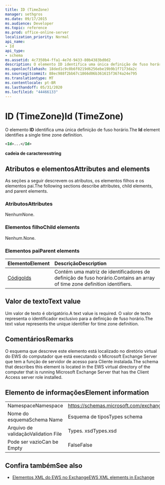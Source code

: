 ```yaml
---
title: ID (TimeZone)
manager: sethgros
ms.date: 09/17/2015
ms.audience: Developer
ms.topic: reference
ms.prod: office-online-server
localization_priority: Normal
api_name:
- Id
api_type:
- schema
ms.assetid: 4c7350b4-ffa1-4e7d-9433-80b4383bd0d2
description: O elemento ID identifica uma única definição de fuso horário.
ms.openlocfilehash: 18ded1c9c0b6f0219d6256ebe19b9b1f7173da2c
ms.sourcegitcommit: 88ec988f2bb67c1866d06b361615f3674a24e795
ms.translationtype: MT
ms.contentlocale: pt-BR
ms.lasthandoff: 05/31/2020
ms.locfileid: "44466133"
---
```

# <a name="id-timezone"></a><span data-ttu-id="55eba-103">ID (TimeZone)</span><span class="sxs-lookup"><span data-stu-id="55eba-103">Id (TimeZone)</span></span>

<span data-ttu-id="55eba-104">O elemento **ID** identifica uma única definição de fuso horário.</span><span class="sxs-lookup"><span data-stu-id="55eba-104">The **Id** element identifies a single time zone definition.</span></span> 
  
```xml
<Id>...</Id>
```

 <span data-ttu-id="55eba-105">**cadeia de caracteres**</span><span class="sxs-lookup"><span data-stu-id="55eba-105">**string**</span></span>
## <a name="attributes-and-elements"></a><span data-ttu-id="55eba-106">Atributos e elementos</span><span class="sxs-lookup"><span data-stu-id="55eba-106">Attributes and elements</span></span>

<span data-ttu-id="55eba-107">As seções a seguir descrevem os atributos, os elementos filhos e os elementos pai.</span><span class="sxs-lookup"><span data-stu-id="55eba-107">The following sections describe attributes, child elements, and parent elements.</span></span>
  
### <a name="attributes"></a><span data-ttu-id="55eba-108">Atributos</span><span class="sxs-lookup"><span data-stu-id="55eba-108">Attributes</span></span>

<span data-ttu-id="55eba-109">Nenhum</span><span class="sxs-lookup"><span data-stu-id="55eba-109">None.</span></span>
  
### <a name="child-elements"></a><span data-ttu-id="55eba-110">Elementos filho</span><span class="sxs-lookup"><span data-stu-id="55eba-110">Child elements</span></span>

<span data-ttu-id="55eba-111">Nenhum.</span><span class="sxs-lookup"><span data-stu-id="55eba-111">None.</span></span>
  
### <a name="parent-elements"></a><span data-ttu-id="55eba-112">Elementos pai</span><span class="sxs-lookup"><span data-stu-id="55eba-112">Parent elements</span></span>

|<span data-ttu-id="55eba-113">**Elemento**</span><span class="sxs-lookup"><span data-stu-id="55eba-113">**Element**</span></span>|<span data-ttu-id="55eba-114">**Descrição**</span><span class="sxs-lookup"><span data-stu-id="55eba-114">**Description**</span></span>|
|:-----|:-----|
|[<span data-ttu-id="55eba-115">Código</span><span class="sxs-lookup"><span data-stu-id="55eba-115">Ids</span></span>](ids.md) <br/> |<span data-ttu-id="55eba-116">Contém uma matriz de identificadores de definição de fuso horário.</span><span class="sxs-lookup"><span data-stu-id="55eba-116">Contains an array of time zone definition identifiers.</span></span>  <br/> |
   
## <a name="text-value"></a><span data-ttu-id="55eba-117">Valor de texto</span><span class="sxs-lookup"><span data-stu-id="55eba-117">Text value</span></span>

<span data-ttu-id="55eba-118">Um valor de texto é obrigatório.</span><span class="sxs-lookup"><span data-stu-id="55eba-118">A text value is required.</span></span> <span data-ttu-id="55eba-119">O valor de texto representa o identificador exclusivo para a definição de fuso horário.</span><span class="sxs-lookup"><span data-stu-id="55eba-119">The text value represents the unique identifier for time zone definition.</span></span>
  
## <a name="remarks"></a><span data-ttu-id="55eba-120">Comentários</span><span class="sxs-lookup"><span data-stu-id="55eba-120">Remarks</span></span>

<span data-ttu-id="55eba-121">O esquema que descreve este elemento está localizado no diretório virtual do EWS do computador que está executando o Microsoft Exchange Server que tem a função de servidor de acesso para Cliente instalada.</span><span class="sxs-lookup"><span data-stu-id="55eba-121">The schema that describes this element is located in the EWS virtual directory of the computer that is running Microsoft Exchange Server that has the Client Access server role installed.</span></span>
  
## <a name="element-information"></a><span data-ttu-id="55eba-122">Elemento de informações</span><span class="sxs-lookup"><span data-stu-id="55eba-122">Element information</span></span>

|||
|:-----|:-----|
|<span data-ttu-id="55eba-123">Namespace</span><span class="sxs-lookup"><span data-stu-id="55eba-123">Namespace</span></span>  <br/> |https://schemas.microsoft.com/exchange/services/2006/types  <br/> |
|<span data-ttu-id="55eba-124">Nome do esquema</span><span class="sxs-lookup"><span data-stu-id="55eba-124">Schema Name</span></span>  <br/> |<span data-ttu-id="55eba-125">Esquema de tipos</span><span class="sxs-lookup"><span data-stu-id="55eba-125">Types schema</span></span>  <br/> |
|<span data-ttu-id="55eba-126">Arquivo de validação</span><span class="sxs-lookup"><span data-stu-id="55eba-126">Validation File</span></span>  <br/> |<span data-ttu-id="55eba-127">Types. xsd</span><span class="sxs-lookup"><span data-stu-id="55eba-127">Types.xsd</span></span>  <br/> |
|<span data-ttu-id="55eba-128">Pode ser vazio</span><span class="sxs-lookup"><span data-stu-id="55eba-128">Can be Empty</span></span>  <br/> |<span data-ttu-id="55eba-129">False</span><span class="sxs-lookup"><span data-stu-id="55eba-129">False</span></span>  <br/> |
   
## <a name="see-also"></a><span data-ttu-id="55eba-130">Confira também</span><span class="sxs-lookup"><span data-stu-id="55eba-130">See also</span></span>



- [<span data-ttu-id="55eba-131">Elementos XML do EWS no Exchange</span><span class="sxs-lookup"><span data-stu-id="55eba-131">EWS XML elements in Exchange</span></span>](ews-xml-elements-in-exchange.md)

